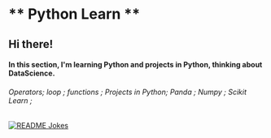 # ** Python Learn **

## Hi there!

#### In this section, I'm learning Python and projects in Python, thinking about DataScience.

###### Operators; loop ; functions ; Projects in Python; Panda ; Numpy ; Scikit Learn ;


<a href="https://media0.giphy.com/media/KAq5w47R9rmTuvWOWa/200.gif?cid=6c09b952lc2oiiwz5t9kro6lo20db0jlo9td2vqdpc158sbx&ep=v1_gifs_search&rid=200.gif&ct=g"><img align="center" src="https://readme-jokes.vercel.app/api?theme=tokyonight" alt="README Jokes"></a>